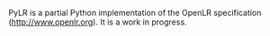 PyLR is a partial Python implementation of the OpenLR specification (http://www.openlr.org).
It is a work in progress.
